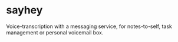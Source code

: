 # sayhey
Voice-transcription with a messaging service, for notes-to-self, task management or personal voicemail box.
